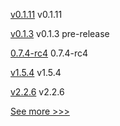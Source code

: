 
[v0.1.11](https://github.com/hyperledger/firefly-common/releases/tag/v0.1.11) v0.1.11

[v0.1.3](https://github.com/hyperledger/fabric-protos/releases/tag/v0.1.3) v0.1.3 pre-release

[0.7.4-rc4](https://github.com/hyperledger/aries-cloudagent-python/releases/tag/0.7.4-rc4) 0.7.4-rc4

[v1.5.4](https://github.com/hyperledger/fabric-ca/releases/tag/v1.5.4) v1.5.4

[v2.2.6](https://github.com/hyperledger/fabric/releases/tag/v2.2.6) v2.2.6


[See more >>>](https://start-here.hyperledger.org/releases)
